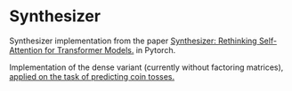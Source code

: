 # Synthesizer
Synthesizer implementation from the paper [Synthesizer: Rethinking Self-Attention for Transformer Models.](https://arxiv.org/abs/2005.00743) in Pytorch.

Implementation of the dense variant (currently without factoring matrices), [applied on the task of predicting coin tosses.](https://github.com/mgostIH/Coinformer)

